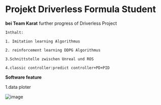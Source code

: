 Projekt Driverless Formula Student
====  
**bei Team Karat**
further progress of Driverless Project

    Inthalt:
    
    1. Imitation learning Algorithmus
    
    2. reinforcement learning DDPG Algorithmus

    3.Schnittstelle zwischen Unreal und ROS
  
    4.classic controller:predict controller+PD+PID
    
**Software feature**

1.data ploter
    
![image](https://github.com/spikezz/Driverless/blob/master/images/data_visualizer.gif)

    


